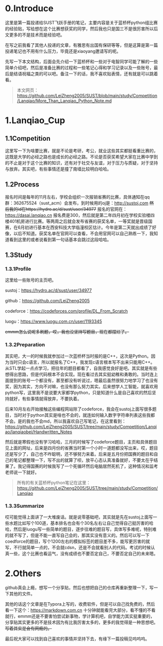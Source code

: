 # 0.Introduce

这里是第一篇投递给SUST飞跃手册的笔记，主要内容是关于蓝桥杯python组比赛的经验贴，写给想在这个比赛想获奖的同学，然后我也只是国三不是很厉害所以后文更多的不是技术而是经验吧。

在写之前我看了其他人投递的文章，有雅思有出国有保研等等，但是这算是第一篇投递笔记也不用有什么压力，毕竟还是xiaoyang邀请写的呢。

先写一下本文结构，后面会先介绍一下蓝桥杯和一些对于电智同学可能了解的一些简单介绍吧，然后是准备比赛的过程和一些笔记心得和学习记录以及一些账号，最后是结语祝福之类的可以吧。备注一下的话，我不喜欢贴表情，还有就是可以跳着看。

> 本文网页：https://github.com/LeiZheng2005/SUST/blob/main/study/Competition/Lanqiao/More_Than_Lanqiao_Python_Note.md

# 1.Lanqiao_Cup

## 1.1Competition

这里写一下为啥要比赛，就是不论是考研，考公，就业这些其实都挺看重比赛的，这既是大学的必经之路也是成长的必经之路。不论是否获奖希望大家在比赛中学到的不止是对于这个比赛的知识，还有对于社交与友谊，对于压力与质疑，对于坚持与放弃。其实吧，有些事情还是撞了南墙比较明白哈哈。

## 1.2Process

报名时间是每年的11月左右，学校会组织一次报销省赛的比赛，具体通知在qq群：362675524（sust_acm）会发布，到时候用的oj是：http://sustoj.com ~~然后我的id在https://hydro.ac/d/sust/user/34977~~ 报名的官网在：https://dasai.lanqiao.cn 报名费是300，然后就是第二年四月初在学校实验楼四楼401机房进行比赛。等两周之后就会发布省赛的获奖名单，一等奖就是晋级国赛，在6月初进行基本在西安科技大学临潼校区估计。今年是第二天就出成绩了好像，以后不知道。获奖名单在官网可以查看，不会用官网可以自己熟练一下，我知道看到这里的或者说看到第一句话基本会跳过这段哈哈。

## 1.3Study

### 1.3.1Profile

这里给一些账号的主页吧。

sustoj：https://hydro.ac/d/sust/user/34977

github：https://github.com/LeiZheng2005

codeforce：https://codeforces.com/profile/DL_From_Scratch

luogu：https://www.luogu.com.cn/user/1193345

~~emmm怎么说呢多刷题，哎，我也没坚持写题目，现在都摆烂了。~~

### 1.3.2Preparation

其实吧，大一的时候我就参加过一次蓝桥杯当时报的是C++，这次是Python。因为当时只会c语言，所以就报名了C++，我发现c语言根本写不出来只能用C++。从STL学起一点点学习，把往年的题目都看了，自我感觉良好是吧。其实就是有些想得出思路，但是代码根本不会实现。现在看过去其实挺幼稚和勇敢的。当时连上面提到的账号一个都没有，甚至都没有听说过，嗯最后虽然很努力地学习了也没有奖，因为其实，方向不对嘛，也没有那么努力其实。后来想学人工智能，就喜欢用python写，这里我不是说要大家都学python，只是知道什么是自己喜欢的然后坚持就好，有些事情就得放弃，不要执着。

后来10月左右开始接触这些编程网站除了codeforce，我会在sustoj上面写很多题目，当时对于python其实是啥也不会的，就连如何输入数字字符串列表这些我都不会。是的我也不会md，所以我喜欢自己写笔记，在这里看到：https://github.com/LeiZheng2005/SUST/tree/main/study/Competition/Lanqiao/lanqiaobei/Handwritten_Notes

然后就是寒假也没有学习哈哈，三月的时候写了codeforce题目，主页和具体题目见上面的网址，后来是四月份的省赛当时第一个小时一道题都没写出来，哎，题目还是写少了，自己也不咋聪明，还不够努力来着。后来是五月份把国赛的题目和自己的笔记都整理一下，写不出的就算了呗，放平心态认真准备就好，不要太在乎结果了。我记得国赛的时候我写了一个死循环然后电脑居然死机了，这种情况和监考老师说一下就好。

> 所有的有关蓝桥杯python笔记在这里：https://github.com/LeiZheng2005/SUST/tree/main/study/Competition/Lanqiao

### 1.3.3Summarize

哎可能觉得上面讲了一大堆废话。就是说零基础吧，其实就是先在sustoj上面写一些水题比如写个100道，基本排名也会有个30名左右让自己觉得自己挺厉害的哈哈，然后是luogu写一些简单的题目，逐步往难的题目写，具体写多难呢，特别难的就不写了，但是不能一直写自己会的，那其实没有意义的。然后可以写一下coedforce的题目，写个1200左右的模拟标签的题目差不多，能写更厉害的就写，不行就简单一点的，不会就cdsn，还是不会就看别人的代码。考试的时候认真一些，这个比赛也看运气，没有成绩也不要否定自己，不要否定自己的未来嗯。

# 2.Others

github真会上瘾，想写一个分享贴，然后也想把自己的仓库再重新整理一下，写一下其他的文件。

其他的话这个文章是在Typora上写的，收费软件，但是可以自己找免费的，然后看一下这个：https://markdown.com.cn 十分钟就能看完大部分，看不懂的不看就行，emmm还是不要害怕尝试新事物，学计算机吧，自学能力其实挺重要的，分享贴其实更多的不是技术因为有比我厉害太多的，更多的我觉得是一种思想吧。~~写着其实是会有网瘾的。~~

最后祝大家可以找到自己喜欢的事情并坚持下去，有缘下一篇投稿见呜呜呜。

